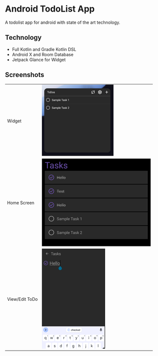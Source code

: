 # Android TodoList App

A todolist app for android with state of the art technology.

## Technology

* Full Kotlin and Gradle Kotlin DSL
* Android X and Room Database
* Jetpack Glance for Widget

## Screenshots

|                |                                   |
|----------------|-----------------------------------|
| Widget         | ![Widget](docs/images/widget.png) |
| Home Screen    | ![Widget](docs/images/home.png)   |
| View/Edit ToDo | ![Widget](docs/images/edit.png)   |
